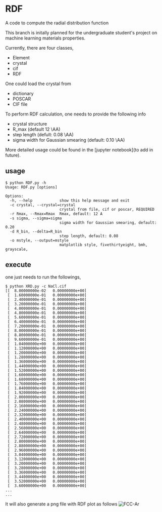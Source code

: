 # RDF
A code to compute the radial distribution function

This branch is initally planned for the undergraduate student's project on machine learning materials properties.

Currently, there are four classes,
- Element
- crystal
- cif
- RDF

One could load the crystal from 
- dictionary
- POSCAR
- CIF file 

To perform RDF calculation, one needs to provide the following info
- crystal structure
- R_max (default 12 \AA)
- step length (defult: 0.08 \AA)
- sigma width for Gaussian smearing (default: 0.10 \AA)


More detailed usage could be found in the [jupyter notebook](to add in future).

## usage
```
$ python RDF.py -h
Usage: RDF.py [options]

Options:
  -h, --help            show this help message and exit
  -c crystal, --crystal=crystal
                        crystal from file, cif or poscar, REQUIRED
  -r Rmax, --Rmax=Rmax  Rmax, default: 12 A
  -s sigma, --sigma=sigma
                        sigma width for Gaussian smearing, default: 0.20
  -d R_bin, --delta=R_bin
                        step length, default: 0.08
  -o mstyle, --output=mstyle
                        matplotlib style, fivethirtyeight, bmh, grayscale,
 ```
 ## execute 
 one just needs to run the followings,
```
$ python XRD.py -c NaCl.cif
[[  8.00000000e-02   0.00000000e+00]
 [  1.60000000e-01   0.00000000e+00]
 [  2.40000000e-01   0.00000000e+00]
 [  3.20000000e-01   0.00000000e+00]
 [  4.00000000e-01   0.00000000e+00]
 [  4.80000000e-01   0.00000000e+00]
 [  5.60000000e-01   0.00000000e+00]
 [  6.40000000e-01   0.00000000e+00]
 [  7.20000000e-01   0.00000000e+00]
 [  8.00000000e-01   0.00000000e+00]
 [  8.80000000e-01   0.00000000e+00]
 [  9.60000000e-01   0.00000000e+00]
 [  1.04000000e+00   0.00000000e+00]
 [  1.12000000e+00   0.00000000e+00]
 [  1.20000000e+00   0.00000000e+00]
 [  1.28000000e+00   0.00000000e+00]
 [  1.36000000e+00   0.00000000e+00]
 [  1.44000000e+00   0.00000000e+00]
 [  1.52000000e+00   0.00000000e+00]
 [  1.60000000e+00   0.00000000e+00]
 [  1.68000000e+00   0.00000000e+00]
 [  1.76000000e+00   0.00000000e+00]
 [  1.84000000e+00   0.00000000e+00]
 [  1.92000000e+00   0.00000000e+00]
 [  2.00000000e+00   0.00000000e+00]
 [  2.08000000e+00   0.00000000e+00]
 [  2.16000000e+00   0.00000000e+00]
 [  2.24000000e+00   0.00000000e+00]
 [  2.32000000e+00   0.00000000e+00]
 [  2.40000000e+00   0.00000000e+00]
 [  2.48000000e+00   0.00000000e+00]
 [  2.56000000e+00   0.00000000e+00]
 [  2.64000000e+00   0.00000000e+00]
 [  2.72000000e+00   0.00000000e+00]
 [  2.80000000e+00   0.00000000e+00]
 [  2.88000000e+00   0.00000000e+00]
 [  2.96000000e+00   0.00000000e+00]
 [  3.04000000e+00   0.00000000e+00]
 [  3.12000000e+00   0.00000000e+00]
 [  3.20000000e+00   0.00000000e+00]
 [  3.28000000e+00   0.00000000e+00]
 [  3.36000000e+00   0.00000000e+00]
 [  3.44000000e+00   0.00000000e+00]
 [  3.52000000e+00   0.00000000e+00]
 [  3.60000000e+00   0.00000000e+00]
...
...
```
It will also generate a png file with RDF plot as follows
![FCC-Ar](https://github.com/qzhu2017/RDF/blob/master/images/Ar.png)
